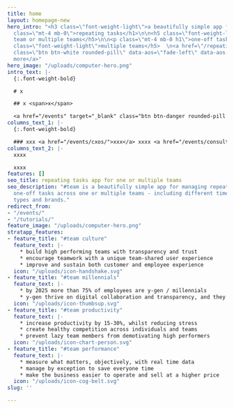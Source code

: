```yaml
---
title: home
layout: homepage-new
hero_intro: "<h3 class=\"font-weight-light\">a beautifully simple app for</h3>\n\n<h1
  class=\"mt-4 mb-0\">repeating tasks</h1>\n\n<h5 class=\"font-weight-light\">one
  team or multiple teams</h5>\n\n<p class=\"mt-4 mb-0 h1\">one-off tasks</p>\n\n<h5
  class=\"font-weight-light\">multiple teams</h5>  \n<a href=\"/repeating-tasks\"
  class=\"btn btn-white rounded-pill\" data-aos=\"fade-left\" data-aos-delay=\"500\">learn
  more</a>"
hero_image: "/uploads/computer-hero.png"
intro_text: |-
  {:.font-weight-bold}

  # x

  ## x <span>x</span>

  <a href="/events" target="_blank" class="btn btn-danger rounded-pill mt-3">Book an event</a>
columns_text_1: |-
  {:.font-weight-bold}

  ### xxx <a href="/events/cxos/">xxx</a> xxxx <a href="/events/consultants/">xxx</a> xxxx
columns_text_2: |-
  xxxx

  xxxx
features: []
seo_title: repeating tasks app for one or multiple teams
seo_description: "#team is a beautifully simple app for managing repeating tasks and
  one-off tasks across one or multiple teams - including different time zones, team
  types and brands."
redirect_from:
- "/events/"
- "/tutorials/"
feature_image: "/uploads/computer-hero.png"
stratapp_features:
- feature_title: "#team culture"
  feature_text: |-
    * build high performing teams with transparency and trust
    * encourage teamwork with a unique team-shared user experience
    * improve and sustain both customer and employee experience
  icon: "/uploads/icon-handshake.svg"
- feature_title: "#team millennials"
  feature_text: |-
    * by 2025 more than 75% of employees are y-gen / millennials
    * y-gen thrive on digital collaboration and transparency, and they are happy to be accountable if we make the expectations on them clear
  icon: "/uploads/icon-thumbsup.svg"
- feature_title: "#team productivity"
  feature_text: |-
    * increase productivity by 15-30%, whilst reducing stress
    * create healthy competition across individuals and teams
    * prevent lazy team members from demotivating high performers
  icon: "/uploads/icon-chart-person.svg"
- feature_title: "#team performance"
  feature_text: |-
    * measure what matters, objectively, with real time data
    * manage by exception to save everyone time
    * make the business easier to operate and sell at a higher price
  icon: "/uploads/icon-cog-belt.svg"
slug: ''

---
```

